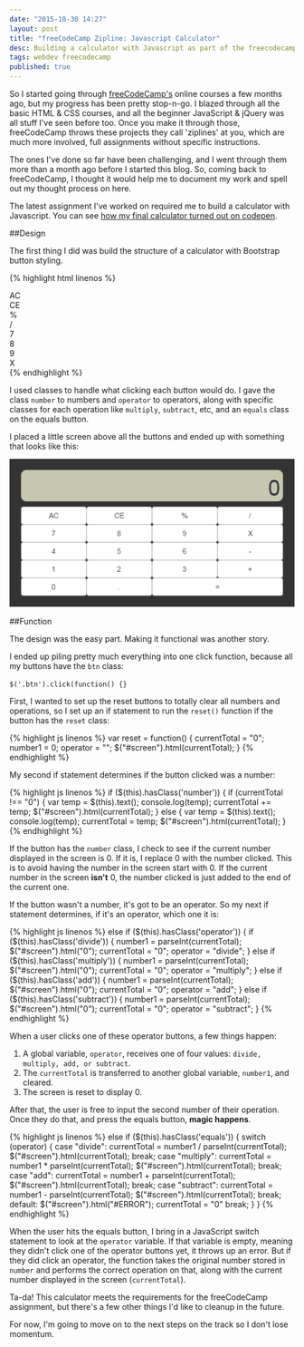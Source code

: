 ```yaml
---
date: "2015-10-30 14:27"
layout: post
title: "freeCodeCamp Zipline: Javascript Calculator"
desc: Building a calculator with Javascript as part of the freecodecamp instructional course.
tags: webdev freecodecamp
published: true
---
```



So I started going through [freeCodeCamp's](www.freecodecamp.com) online courses a few months ago, but my progress has been pretty stop-n-go. I blazed through all the basic HTML & CSS courses, and all the beginner JavaScript & jQuery was all stuff I've seen before too. Once you make it through those, freeCodeCamp throws these projects they call 'ziplines' at you, which are much more involved, full assignments without specific instructions.

The ones I've done so far have been challenging, and I went through them more than a month ago before I started this blog. So, coming back to freeCodeCamp, I thought it would help me to document my work and spell out my thought process on here.

The latest assignment I've worked on required me to build a calculator with Javascript. You can see [how my final calculator turned out on codepen](http://codepen.io/sethxd/pen/YyLWdN).

##Design

The first thing I did was build the structure of a calculator with Bootstrap button styling.

{% highlight html linenos %}
<div class="row">
    <div class="col-xs-3 btn btn-default reset">AC</div>
    <div class="col-xs-3 btn btn-default reset">CE</div>
    <div class="col-xs-3 btn btn-default">%</div>
    <div class="col-xs-3 btn btn-default operator divide">/</div>
  </div>
  <div class="row">
    <div class="col-xs-3 btn btn-default number">7</div>
    <div class="col-xs-3 btn btn-default number">8</div>
    <div class="col-xs-3 btn btn-default number">9</div>
    <div class="col-xs-3 btn btn-default operator multiply">X</div>
  </div>
{% endhighlight %}

I used classes to handle what clicking each button would do. I gave the class `number` to numbers and `operator` to operators, along with specific classes for each operation like `multiply`, `subtract`, etc, and an `equals` class on the equals button.

I placed a little screen above all the buttons and ended up with something that looks like this:

![javascript calculator](\assets\javascript_calc.png)

##Function

The design was the easy part. Making it functional was another story.

I ended up piling pretty much everything into one click function, because all my buttons have the `btn` class:

`$('.btn').click(function() {}`

First, I wanted to set up the reset buttons to totally clear all numbers and operations, so I set up an if statement to run the `reset()` function if the button has the `reset` class:

{% highlight js linenos %}
var reset = function() {
  currentTotal = "0";
  number1 = 0;
  operator = "";
  $("#screen").html(currentTotal);
}
{% endhighlight %}

My second if statement determines if the button clicked was a number:

{% highlight js linenos %}
if ($(this).hasClass('number')) {
    if (currentTotal !== "0") {
      var temp = $(this).text();
      console.log(temp);
      currentTotal += temp;
      $("#screen").html(currentTotal);
    } else {
      var temp = $(this).text();
      console.log(temp);
      currentTotal = temp;
      $("#screen").html(currentTotal);
    }
{% endhighlight %}

If the button has the `number` class, I check to see if the current number displayed in the screen is 0. If it is, I replace 0 with the number clicked. This is to avoid having the number in the screen start with 0. If the current number in the screen **isn't** 0, the number clicked is just added to the end of the current one.

If the button wasn't a number, it's got to be an operator. So my next if statement determines, if it's an operator, which one it is:

{% highlight js linenos %}
else if ($(this).hasClass('operator')) {
    if ($(this).hasClass('divide')) {
      number1 = parseInt(currentTotal);
      $("#screen").html("0");
      currentTotal = "0";
      operator = "divide";
    }
    else if ($(this).hasClass('multiply')) {
      number1 = parseInt(currentTotal);
      $("#screen").html("0");
      currentTotal = "0";
      operator = "multiply";
    }
    else if ($(this).hasClass('add')) {
      number1 = parseInt(currentTotal);
      $("#screen").html("0");
      currentTotal = "0";
      operator = "add";
    }
    else if ($(this).hasClass('subtract')) {
      number1 = parseInt(currentTotal);
      $("#screen").html("0");
      currentTotal = "0";
      operator = "subtract";
    }
{% endhighlight %}

When a user clicks one of these operator buttons, a few things happen:

1. A global variable, `operator`, receives one of four values: `divide, multiply, add, or subtract`.
2. The `currentTotal` is transferred to another global variable, `number1`, and cleared.
3. The screen is reset to display 0.

After that, the user is free to input the second number of their operation. Once they do that, and press the equals button, **magic happens**.

{% highlight js linenos %}
else if ($(this).hasClass('equals')) {
      switch (operator) {
        case "divide":
          currentTotal = number1 / parseInt(currentTotal);
          $("#screen").html(currentTotal);
          break;
        case "multiply":
          currentTotal = number1 * parseInt(currentTotal);
          $("#screen").html(currentTotal);
          break;
        case "add":
          currentTotal = number1 + parseInt(currentTotal);
          $("#screen").html(currentTotal);
          break;
        case "subtract":
          currentTotal = number1 - parseInt(currentTotal);
          $("#screen").html(currentTotal);
          break;
        default:
          $("#screen").html("#ERROR");
          currentTotal = "0"
          break;
      }
    }
{% endhighlight %}

When the user hits the equals button, I bring in a JavaScript switch statement to look at the `operator` variable. If that variable is empty, meaning they didn't click one of the operator buttons yet, it throws up an error. But if they did click an operator, the function takes the original number stored in `number` and performs the correct operation on that, along with the current number displayed in the screen (`currentTotal`).

Ta-da! This calculator meets the requirements for the freeCodeCamp assignment, but there's a few other things I'd like to cleanup in the future.

For now, I'm going to move on to the next steps on the track so I don't lose momentum.
